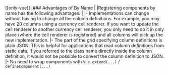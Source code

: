 [[only-vue]]
|### Advantages of By Name
|
|Registering components by name has the following advantages:
|
|- Implementations can change without having to change all the column definitions. For example, you may have 20 columns using a currency cell renderer. If you want to update the cell renderer to another currency cell renderer, you only need to do it in only place (where the cell renderer is registered) and all columns will pick up the new implementation.
|- The part of the grid specifying column definitions is plain JSON. This is helpful for applications that read column definitions from static data. If you referred to the class name directly inside the column definition, it would not be possible to convert the column definition to JSON.
|- No need to wrap components with `Vue.extend(...)` / `defineComponent(...)`
